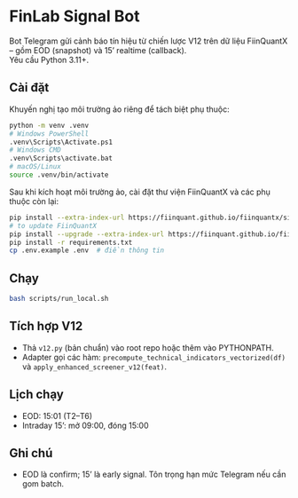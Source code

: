 # FinLab Signal Bot

Bot Telegram gửi cảnh báo tín hiệu từ chiến lược V12 trên dữ liệu FiinQuantX – gồm EOD (snapshot) và 15’ realtime (callback).\
Yêu cầu Python 3.11+.

## Cài đặt

Khuyến nghị tạo môi trường ảo riêng để tách biệt phụ thuộc:

```bash
python -m venv .venv
# Windows PowerShell
.venv\Scripts\Activate.ps1
# Windows CMD
.venv\Scripts\activate.bat
# macOS/Linux
source .venv/bin/activate
```

Sau khi kích hoạt môi trường ảo, cài đặt thư viện FiinQuantX và các phụ thuộc còn lại:

```bash
pip install --extra-index-url https://fiinquant.github.io/fiinquantx/simple fiinquantx
# to update FiinQuantX
pip install --upgrade --extra-index-url https://fiinquant.github.io/fiinquantx/simple fiinquantx
pip install -r requirements.txt
cp .env.example .env  # điền thông tin
```

## Chạy

```bash
bash scripts/run_local.sh
```

## Tích hợp V12

* Thả `v12.py` (bản chuẩn) vào root repo hoặc thêm vào PYTHONPATH.
* Adapter gọi các hàm: `precompute_technical_indicators_vectorized(df)` và `apply_enhanced_screener_v12(feat)`.

## Lịch chạy

* EOD: 15:01 (T2–T6)
* Intraday 15’: mở 09:00, đóng 15:00

## Ghi chú

* EOD là confirm; 15’ là early signal. Tôn trọng hạn mức Telegram nếu cần gom batch.
